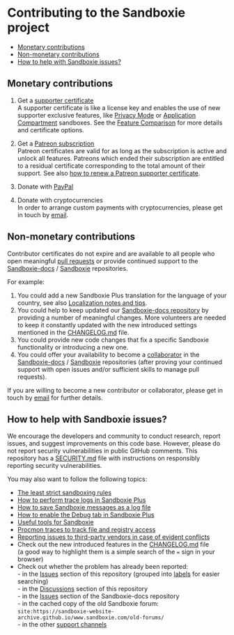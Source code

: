 # Contributing to the Sandboxie project

- [Monetary contributions](#monetary-contributions)
- [Non-monetary contributions](#non-monetary-contributions)
- [How to help with Sandboxie issues?](#how-to-help-with-sandboxie-issues)

## Monetary contributions

1. Get a [supporter certificate](https://sandboxie-plus.com/go.php?to=sbie-get-cert) <br>
A supporter certificate is like a license key and enables the use of new supporter exclusive features, like [Privacy Mode](https://sandboxie-plus.com/privacy-mode/) or [Application Compartment](https://sandboxie-plus.com/app-box/) sandboxes. See the [Feature Comparison](https://github.com/sandboxie-plus/sandboxie-docs/blob/main/Content/FeatureComparison.md) for more details and certificate options. <br>

2. Get a [Patreon subscription](https://www.patreon.com/DavidXanatos) <br>
Patreon certificates are valid for as long as the subscription is active and unlock all features. Patreons which ended their subscription are entitled to a residual certificate corresponding to the total amount of their support. See also [how to renew a Patreon supporter certificate](https://github.com/sandboxie-plus/Sandboxie/issues/2144).

3. Donate with [PayPal](https://sandboxie-plus.com/go.php?to=donate)

4. Donate with cryptocurrencies <br>
In order to arrange custom payments with cryptocurrencies, please get in touch by [email](https://xanasoft.com/contact/).

## Non-monetary contributions

Contributor certificates do not expire and are available to all people who open meaningful [pull requests](https://docs.github.com/articles/creating-a-pull-request) or provide continued support to the [Sandboxie-docs](https://github.com/sandboxie-plus/sandboxie-docs) / [Sandboxie](https://github.com/sandboxie-plus/Sandboxie) repositories.

For example:

1. You could add a new Sandboxie Plus translation for the language of your country, see also [Localization notes and tips](https://github.com/sandboxie-plus/Sandboxie/discussions/1123#discussioncomment-1203489).
2. You could help to keep updated our [Sandboxie-docs repository](https://github.com/sandboxie-plus/sandboxie-docs) by providing a number of meaningful changes. More volunteers are needed to keep it constantly updated with the new introduced settings mentioned in the [CHANGELOG.md](./CHANGELOG.md) file.
3. You could provide new code changes that fix a specific Sandboxie functionality or introducing a new one.
4. You could offer your availability to become a [collaborator](https://docs.github.com/en/account-and-profile/setting-up-and-managing-your-personal-account-on-github/managing-personal-account-settings/permission-levels-for-a-personal-account-repository#collaborator-access-for-a-repository-owned-by-a-personal-account) in the [Sandboxie-docs](https://github.com/sandboxie-plus/sandboxie-docs) / [Sandboxie](https://github.com/sandboxie-plus/Sandboxie) repositories (after proving your continued support with open issues and/or sufficient skills to manage pull requests).

If you are willing to become a new contributor or collaborator, please get in touch by [email](https://xanasoft.com/contact/) for further details.

## How to help with Sandboxie issues?

We encourage the developers and community to conduct research, report issues, and suggest improvements on this code base.
However, please do not report security vulnerabilities in public GitHub comments. This repository has a [SECURITY.md](./SECURITY.md) file with instructions on responsibly reporting security vulnerabilities.

You may also want to follow the following topics:

- [The least strict sandboxing rules](https://github.com/sandboxie-plus/Sandboxie/issues/1515#issuecomment-1006408988)
- [How to perform trace logs in Sandboxie Plus](https://github.com/sandboxie-plus/Sandboxie/issues/1208#issuecomment-1200170825)
- [How to save Sandboxie messages as a log file](https://sandboxie-plus.github.io/sandboxie-docs/Content/MessagesFromSandboxie.html#log-messages-to-a-file)
- [How to enable the Debug tab in Sandboxie Plus](https://github.com/sandboxie-plus/Sandboxie/issues/2134#issuecomment-1215466315)
- [Useful tools for Sandboxie](https://github.com/sandboxie-plus/Sandboxie#-useful-tools-for-sandboxie)
- [Procmon traces to track file and registry access](https://github.com/sandboxie-plus/Sandboxie/issues/1679#issuecomment-1065760921)
- [Reporting issues to third-party vendors in case of evident conflicts](https://github.com/sandboxie-plus/Sandboxie/issues/2025#issuecomment-1200110235)
- Check out the new introduced features in the [CHANGELOG.md](./CHANGELOG.md) file <br> (a good way to highlight them is a simple search of the `=` sign in your browser)
- Check out whether the problem has already been reported:
<br> - in the [Issues](https://github.com/sandboxie-plus/Sandboxie/issues) section of this repository (grouped into [labels](https://github.com/sandboxie-plus/Sandboxie/labels) for easier searching)
<br> - in the [Discussions](https://github.com/sandboxie-plus/Sandboxie/discussions) section of this repository
<br> - in the [Issues](https://github.com/sandboxie-plus/sandboxie-docs/issues) section of the Sandboxie-docs repository
<br> - in the cached copy of the old Sandboxie forum: `site:https://sandboxie-website-archive.github.io/www.sandboxie.com/old-forums/`
<br> - in the other [support channels](https://github.com/sandboxie-plus/Sandboxie/discussions/1768)
